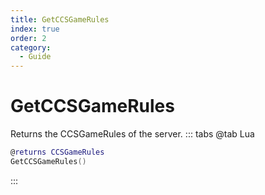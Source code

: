 ```yaml
---
title: GetCCSGameRules
index: true
order: 2
category:
  - Guide
---
```


# GetCCSGameRules
Returns the CCSGameRules of the server.
::: tabs
@tab Lua
```lua
@returns CCSGameRules
GetCCSGameRules()
```

:::